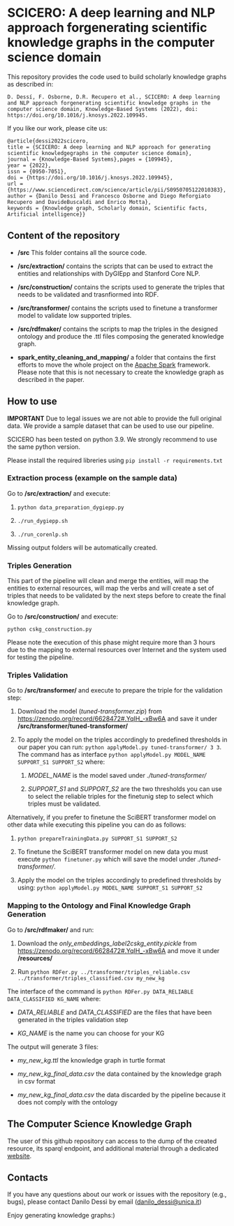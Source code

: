 # SCICERO: A deep learning and NLP approach forgenerating scientific knowledge graphs in the computer science domain

This repository provides the code used to build scholarly knowledge graphs as described in:

``` D. Dessí, F. Osborne, D.R. Recupero et al., SCICERO: A deep learning and NLP approach forgenerating scientific knowledge graphs in the computer science domain, Knowledge-Based Systems (2022), doi: https://doi.org/10.1016/j.knosys.2022.109945. ```


If you like our work, please cite us:

```
@article{dessi2022scicero,
title = {SCICERO: A deep learning and NLP approach for generating scientific knowledgegraphs in the computer science domain},
journal = {Knowledge-Based Systems},pages = {109945},
year = {2022},
issn = {0950-7051},
doi = {https://doi.org/10.1016/j.knosys.2022.109945},
url = {https://www.sciencedirect.com/science/article/pii/S0950705122010383},
author = {Danilo Dessí and Francesco Osborne and Diego Reforgiato Recupero and DavideBuscaldi and Enrico Motta},
keywords = {Knowledge graph, Scholarly domain, Scientific facts, Artificial intelligence}}

```


## Content of the repository

- **/src** This folder contains all the source code.

- **/src/extraction/** contains the scripts that can be used to extract the entities and relationships with DyGIEpp and Stanford Core NLP.

- **/src/construction/** contains the scripts used to generate the triples that needs to be validated and trasnfiormed into RDF.

- **/src/transformer/** contains the scripts used to finetune a transformer model to validate low supported triples.

- **/src/rdfmaker/** contains the scripts to map the triples in the designed ontology and produce the .ttl files composing the generated knowledge graph.

- **spark_entity_cleaning_and_mapping/** a folder that contains the first efforts to move the whole project on the [Apache Spark](https://spark.apache.org/) framework. Please note that this is not necessary to create the knowledge graph as described in the paper.


## How to use

**IMPORTANT** Due to legal issues we are not able to provide the full original data. We provide a sample dataset that can be used to use our pipeline.

SCICERO has been tested on python 3.9. We strongly recommend to use the same python version. 

Please install the required libreries using ```pip install -r requirements.txt ```


### Extraction process (example on the sample data)

Go to **/src/extraction/** and execute:

1. ```python data_preparation_dygiepp.py```

2. ```./run_dygiepp.sh```

3. ```./run_corenlp.sh```

Missing output folders will be automatically created.
 


### Triples Generation

This part of the pipeline will clean and merge the entities, will map the entities to external resources, will map the verbs and will create a set of triples that needs to be validated by the next steps before to create the final knowledge graph.


Go to **/src/construction/** and execute:

```python cskg_construction.py ```


Please note the execution of this phase might require more than 3 hours due to the mapping to external resources over Internet and the system used for testing the pipeline.



### Triples Validation

Go to **/src/transformer/** and execute to prepare the triple for the validation step:

1. Download the model (*tuned-transformer.zip*) from https://zenodo.org/record/6628472#.YqIH_-xBw6A and save it under **/src/transformer/tuned-transformer/**

2. To apply the model on the triples accordingly to predefined thresholds in our paper you can run: ```python applyModel.py tuned-transformer/ 3 3```. The command has as interface ```python applyModel.py MODEL_NAME SUPPORT_S1 SUPPORT_S2``` where:
	
	1. *MODEL_NAME* is the model saved under *./tuned-transformer/*

	2. *SUPPORT_S1* and *SUPPORT_S2* are the two thresholds you can use to select the reliable triples for the finetunig step to select which triples must be validated.


Alternatively, if you prefer to finetune the SciBERT transformer model on other data while executing this pipeline you can do as follows:

1. ```python prepareTrainingData.py SUPPORT_S1 SUPPORT_S2```

2. To finetune the SciBERT transformer model on new data you must execute ```python finetuner.py``` which will save the model under *./tuned-transformer/*.

3. Apply the model on the triples accordingly to predefined thresholds by using: ```python applyModel.py MODEL_NAME SUPPORT_S1 SUPPORT_S2```



### Mapping to the Ontology and Final Knowledge Graph Generation

Go to **/src/rdfmaker/** and run:

1. Download the *only_embeddings_label2cskg_entity.pickle* from https://zenodo.org/record/6628472#.YqIH_-xBw6A and move it under **/resources/**

2. Run ```python RDFer.py ../transformer/triples_reliable.csv ../transformer/triples_classified.csv my_new_kg ```

The interface of the command is ```python RDFer.py DATA_RELIABLE DATA_CLASSIFIED KG_NAME``` where:

- *DATA_RELIABLE*  and *DATA_CLASSIFIED* are the files that have been generated in the triples validation step

- *KG_NAME* is the name you can choose for your KG

The output will generate 3 files:

- *my_new_kg.ttl* the knowledge graph in turtle format 

- *my_new_kg_final_data.csv* the data contained by the knowledge graph in csv format

- *my_new_kg_final_data.csv* the data discarded by the pipeline because it does not comply with the ontology


## The Computer Science Knowledge Graph

The user of this github repository can access to the dump of the created resource, its sparql endpoint, and additional material through a dedicated [website](https://scholkg.kmi.open.ac.uk/).


## Contacts

If you have any questions about our work or issues with the repository (e.g., bugs), please contact Danilo Dessì by email \(danilo_dessi@unica.it\)


Enjoy generating knowledge graphs:)

























